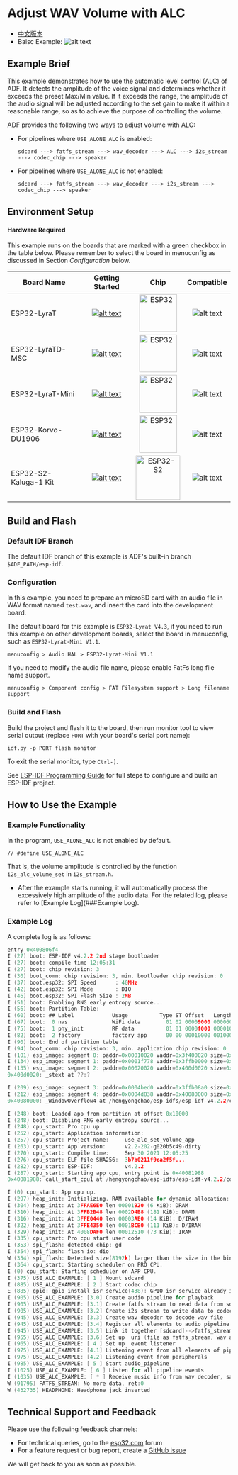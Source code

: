﻿# Adjust WAV Volume with ALC

- [中文版本](./README_CN.md)
- Baisc Example: ![alt text](../../../docs/_static/level_basic.png "Basic Example")


## Example Brief

This example demonstrates how to use the automatic level control (ALC) of ADF. It detects the amplitude of the voice signal and determines whether it exceeds the preset Max/Min value. If it exceeds the range, the amplitude of the audio signal will be adjusted according to the set gain to make it within a reasonable range, so as to achieve the purpose of controlling the volume.

ADF provides the following two ways to adjust volume with ALC:

- For pipelines where `USE_ALONE_ALC` is enabled:

  ```
  sdcard ---> fatfs_stream ---> wav_decoder ---> ALC ---> i2s_stream ---> codec_chip ---> speaker
  ```

- For pipelines where `USE_ALONE_ALC` is not enabled:

  ```
  sdcard ---> fatfs_stream ---> wav_decoder ---> i2s_stream ---> codec_chip ---> speaker
  ```


## Environment Setup

#### Hardware Required

This example runs on the boards that are marked with a green checkbox in the table below. Please remember to select the board in menuconfig as discussed in Section *Configuration* below.

| Board Name | Getting Started | Chip | Compatible |
|-------------------|:--------------------------------------------------------------------------------------------------------------------------------------------------------------------------------------------:|:--------------------------------------------------------------------:|:-----------------------------------------------------------------:|
| ESP32-LyraT | [![alt text](../../../docs/_static/esp32-lyrat-v4.3-side-small.jpg "ESP32-LyraT")](https://docs.espressif.com/projects/esp-adf/en/latest/get-started/get-started-esp32-lyrat.html) | <img src="../../../docs/_static/ESP32.svg" height="85" alt="ESP32"> | ![alt text](../../../docs/_static/yes-button.png "Compatible") |
| ESP32-LyraTD-MSC | [![alt text](../../../docs/_static/esp32-lyratd-msc-v2.2-small.jpg "ESP32-LyraTD-MSC")](https://docs.espressif.com/projects/esp-adf/en/latest/get-started/get-started-esp32-lyratd-msc.html) | <img src="../../../docs/_static/ESP32.svg" height="85" alt="ESP32"> | ![alt text](../../../docs/_static/yes-button.png "Compatible") |
| ESP32-LyraT-Mini | [![alt text](../../../docs/_static/esp32-lyrat-mini-v1.2-small.jpg "ESP32-LyraT-Mini")](https://docs.espressif.com/projects/esp-adf/en/latest/get-started/get-started-esp32-lyrat-mini.html) | <img src="../../../docs/_static/ESP32.svg" height="85" alt="ESP32"> | ![alt text](../../../docs/_static/yes-button.png "Compatible") |
| ESP32-Korvo-DU1906 | [![alt text](../../../docs/_static/esp32-korvo-du1906-v1.1-small.jpg "ESP32-Korvo-DU1906")](https://docs.espressif.com/projects/esp-adf/en/latest/get-started/get-started-esp32-korvo-du1906.html) | <img src="../../../docs/_static/ESP32.svg" height="85" alt="ESP32"> | ![alt text](../../../docs/_static/yes-button.png "Compatible") |
| ESP32-S2-Kaluga-1 Kit | [![alt text](../../../docs/_static/esp32-s2-kaluga-1-kit-small.png "ESP32-S2-Kaluga-1 Kit")](https://docs.espressif.com/projects/esp-idf/en/latest/esp32s2/hw-reference/esp32s2/user-guide-esp32-s2-kaluga-1-kit.html) | <img src="../../../docs/_static/ESP32-S2.svg" height="100" alt="ESP32-S2"> | ![alt text](../../../docs/_static/no-button.png "Incompatible") |


## Build and Flash


### Default IDF Branch

The default IDF branch of this example is ADF's built-in branch `$ADF_PATH/esp-idf`.


### Configuration

In this example, you need to prepare an microSD card with an audio file in WAV format named `test.wav`, and insert the card into the development board.

The default board for this example is `ESP32-Lyrat V4.3`, if you need to run this example on other development boards, select the board in menuconfig, such as `ESP32-Lyrat-Mini V1.1`.

```
menuconfig > Audio HAL > ESP32-Lyrat-Mini V1.1
```

If you need to modify the audio file name, please enable FatFs long file name support.

```
menuconfig > Component config > FAT Filesystem support > Long filename support
```

### Build and Flash

Build the project and flash it to the board, then run monitor tool to view serial output (replace `PORT` with your board's serial port name):

```
idf.py -p PORT flash monitor
```

To exit the serial monitor, type ``Ctrl-]``.

See [ESP-IDF Programming Guide](https://docs.espressif.com/projects/esp-idf/en/release-v4.2/esp32/index.html) for full steps to configure and build an ESP-IDF project.


## How to Use the Example


### Example Functionality

In the program, `USE_ALONE_ALC` is not enabled by default.

```
// #define USE_ALONE_ALC
```

That is, the volume amplitude is controlled by the function `i2s_alc_volume_set` in `i2s_stream.h`.


- After the example starts running, it will automatically process the excessively high amplitude of the audio data. For the related log, please refer to [Example Log](###Example Log).


### Example Log

A complete log is as follows:

```c
entry 0x400806f4
I (27) boot: ESP-IDF v4.2.2 2nd stage bootloader
I (27) boot: compile time 12:05:31
I (27) boot: chip revision: 3
I (30) boot_comm: chip revision: 3, min. bootloader chip revision: 0
I (37) boot.esp32: SPI Speed      : 40MHz
I (42) boot.esp32: SPI Mode       : DIO
I (46) boot.esp32: SPI Flash Size : 2MB
I (51) boot: Enabling RNG early entropy source...
I (56) boot: Partition Table:
I (60) boot: ## Label            Usage          Type ST Offset   Length
I (67) boot:  0 nvs              WiFi data        01 02 00009000 00006000
I (75) boot:  1 phy_init         RF data          01 01 0000f000 00001000
I (82) boot:  2 factory          factory app      00 00 00010000 00100000
I (90) boot: End of partition table
I (94) boot_comm: chip revision: 3, min. application chip revision: 0
I (101) esp_image: segment 0: paddr=0x00010020 vaddr=0x3f400020 size=0x0f750 ( 63312) map
I (134) esp_image: segment 1: paddr=0x0001f778 vaddr=0x3ffb0000 size=0x008a0 (  2208) load
I (135) esp_image: segment 2: paddr=0x00020020 vaddr=0x400d0020 size=0x2bea8 (179880) map
0x400d0020: _stext at ??:?

I (209) esp_image: segment 3: paddr=0x0004bed0 vaddr=0x3ffb08a0 size=0x01960 (  6496) load
I (212) esp_image: segment 4: paddr=0x0004d838 vaddr=0x40080000 size=0x0daf0 ( 56048) load
0x40080000: _WindowOverflow4 at /hengyongchao/esp-idfs/esp-idf-v4.2.2/components/freertos/xtensa/xtensa_vectors.S:1730

I (248) boot: Loaded app from partition at offset 0x10000
I (248) boot: Disabling RNG early entropy source...
I (248) cpu_start: Pro cpu up.
I (252) cpu_start: Application information:
I (257) cpu_start: Project name:     use_alc_set_volume_app
I (263) cpu_start: App version:      v2.2-202-g020b5c49-dirty
I (270) cpu_start: Compile time:     Sep 30 2021 12:05:25
I (276) cpu_start: ELF file SHA256:  3b7b0211f9ca2f5f...
I (282) cpu_start: ESP-IDF:          v4.2.2
I (287) cpu_start: Starting app cpu, entry point is 0x40081988
0x40081988: call_start_cpu1 at /hengyongchao/esp-idfs/esp-idf-v4.2.2/components/esp32/cpu_start.c:287

I (0) cpu_start: App cpu up.
I (297) heap_init: Initializing. RAM available for dynamic allocation:
I (304) heap_init: At 3FFAE6E0 len 00001920 (6 KiB): DRAM
I (310) heap_init: At 3FFB2B48 len 0002D4B8 (181 KiB): DRAM
I (316) heap_init: At 3FFE0440 len 00003AE0 (14 KiB): D/IRAM
I (322) heap_init: At 3FFE4350 len 0001BCB0 (111 KiB): D/IRAM
I (329) heap_init: At 4008DAF0 len 00012510 (73 KiB): IRAM
I (335) cpu_start: Pro cpu start user code
I (353) spi_flash: detected chip: gd
I (354) spi_flash: flash io: dio
W (354) spi_flash: Detected size(8192k) larger than the size in the binary image header(2048k). Using the size in the binary image header.
I (364) cpu_start: Starting scheduler on PRO CPU.
I (0) cpu_start: Starting scheduler on APP CPU.
I (375) USE_ALC_EXAMPLE: [ 1 ] Mount sdcard
I (885) USE_ALC_EXAMPLE: [ 2 ] Start codec chip
E (885) gpio: gpio_install_isr_service(438): GPIO isr service already installed
I (905) USE_ALC_EXAMPLE: [3.0] Create audio pipeline for playback
I (905) USE_ALC_EXAMPLE: [3.1] Create fatfs stream to read data from sdcard
I (905) USE_ALC_EXAMPLE: [3.2] Create i2s stream to write data to codec chip
I (945) USE_ALC_EXAMPLE: [3.3] Create wav decoder to decode wav file
I (945) USE_ALC_EXAMPLE: [3.4] Register all elements to audio pipeline
I (945) USE_ALC_EXAMPLE: [3.5] Link it together [sdcard]-->fatfs_stream-->wav_decoder-->i2s_stream-->[codec_chip]
I (955) USE_ALC_EXAMPLE: [3.6] Set up  uri (file as fatfs_stream, wav as wav decoder, and default output is i2s)
I (965) USE_ALC_EXAMPLE: [ 4 ] Set up  event listener
I (975) USE_ALC_EXAMPLE: [4.1] Listening event from all elements of pipeline
I (975) USE_ALC_EXAMPLE: [4.2] Listening event from peripherals
I (985) USE_ALC_EXAMPLE: [ 5 ] Start audio_pipeline
I (1025) USE_ALC_EXAMPLE: [ 6 ] Listen for all pipeline events
I (1035) USE_ALC_EXAMPLE: [ * ] Receive music info from wav decoder, sample_rates=48000, bits=16, ch=2
W (91795) FATFS_STREAM: No more data, ret:0
W (432735) HEADPHONE: Headphone jack inserted

```


## Technical Support and Feedback

Please use the following feedback channels:

* For technical queries, go to the [esp32.com](https://esp32.com/viewforum.php?f=20) forum
* For a feature request or bug report, create a [GitHub issue](https://github.com/espressif/esp-adf/issues)

We will get back to you as soon as possible.
